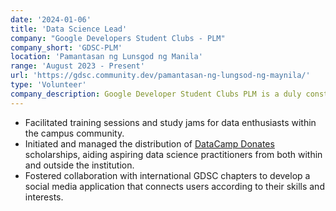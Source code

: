 ```yaml
---
date: '2024-01-06'
title: 'Data Science Lead'
company: "Google Developers Student Clubs - PLM"
company_short: 'GDSC-PLM'
location: 'Pamantasan ng Lunsgod ng Manila'
range: 'August 2023 - Present'
url: 'https://gdsc.community.dev/pamantasan-ng-lungsod-ng-maynila/'
type: 'Volunteer'
company_description: Google Developer Student Clubs PLM is a duly constituted organization of Pamantasan ng Lungsod ng Maynila that aims to build great solutions, transform communities, and connect Haribons with diverse backgrounds and different majors through technology.'
---
```

- Facilitated training sessions and study jams for data enthusiasts within the campus community.
- Initiated and managed the distribution of <a href="https://www.datacamp.com/donates">DataCamp Donates</a> scholarships, aiding aspiring data science practitioners from both within and outside the institution.
- Fostered collaboration with international GDSC chapters to develop a social media application that connects users according to their skills and interests.

